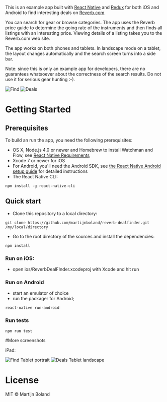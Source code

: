 This is an example app built with [React Native](https://facebook.github.io/react-native/) 
and [Redux](http://redux.js.org/) for both iOS and Android to find interesting deals on [Reverb.com](https://reverb.com). 

You can search for gear or browse categories. The app uses the Reverb price guide to determine the going rate of the instruments and then finds all listings with an interesting price. Viewing details of a listing takes you to the Reverb.com web site.

The app works on both phones and tablets. In landscape mode on a tablet, the layout changes automatically and the search screen turns into a side bar.

Note: since this is only an example app for developers, there are no guarantees whatsoever about the correctness of the search results. Do not use it for serious gear hunting :-).

![Find](https://raw.githubusercontent.com/martijnboland/reverb-dealfinder/master/docs/screenshots/find.png)
![Deals](https://raw.githubusercontent.com/martijnboland/reverb-dealfinder/master/docs/screenshots/deals.png)

# Getting Started

## Prerequisites

To build an run the app, you need the following prerequisites:
- OS X, Node.js 4.0 or newer and Homebrew to install Watchman and Flow,
see [React Native Requirements](https://facebook.github.io/react-native/docs/getting-started.html) 
- Xcode 7 or newer for iOS
- For Android, you'll need the Android SDK, see [the React Native Android setup guide](https://facebook.github.io/react-native/docs/android-setup.html) for detailed instructions
- The React Native CLI:

```
npm install -g react-native-cli
```

## Quick start

- Clone this repository to a local directory:

```
git clone https://github.com/martijnboland/reverb-dealfinder.git /my/local/directory
```

- Go to the root directory of the sources and install the dependencies:

``` 
npm install
```

### Run on iOS: 
- open ios/ReverbDealFInder.xcodeproj with Xcode and hit run

### Run on Android
- start an emulator of choice
- run the packager for Android;

```
react-native run-android
```
  
### Run tests

```
npm run test
``` 

#More screenshots

iPad:

![Find Tablet portrait](https://raw.githubusercontent.com/martijnboland/reverb-dealfinder/master/docs/screenshots/find-tablet-portrait.png)
![Deals Tablet landscape](https://raw.githubusercontent.com/martijnboland/reverb-dealfinder/master/docs/screenshots/deals-tablet-landscape.png)
 
 # License
 MIT &copy; Martijn Boland
